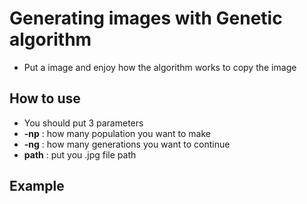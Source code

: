 # Generating images with Genetic algorithm 
- Put a image and enjoy how the algorithm works to copy the image

## How to use
- You should put 3 parameters
- **-np** : how many population you want to make
- **-ng** : how many generations you want to continue
- **path** : put you .jpg file path

## Example
~~~python3 genetic_algorithm_img.py -np 100 -ng 10000 -path "Bigger-Splash.jpg"~~~



